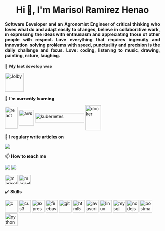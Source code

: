 <h1 align="center">Hi 👋, I'm Marisol Ramirez Henao</h1>
<h4 align="justify">Software Developer and an Agronomist Engineer of critical thinking who loves what do and adapt easily to changes, believe in collaborative work, in expressing the ideas with enthusiasm and appreciating those of other people with respect. Love everything that requires ingenuity and innovation; solving problems with speed, punctuality and precision is the daily challenge and focus. Love: coding, listening to music, drawing, painting, nature, laughing.</h4>

🔭 **My last develop was**

<p align="left">
<a href="http://jolby.me/landing-page/" target="blank"><img align="center" src="https://i.imgur.com/gy2Fg9V.png" alt="Jolby" height="60" width="60" /></a>
</p>

🌱 **I’m currently learning**

<p align="left">
<a href="https://es.reactjs.org/" target="blank"><img align="center" src="https://devicon.dev/devicon.git/icons/react/react-original.svg" alt="react" height="70" width="40" /></a>
<a href="https://aws.amazon.com/es/?nc2=h_lg" target="blank"><img align="center" src="https://futurumresearch.com/wp-content/uploads/2020/01/aws-logo.png" alt="aws" height="50" width="50" /></a>
<a href="https://kubernetes.io/es/" target="blank"><img align="center" src="https://upload.wikimedia.org/wikipedia/commons/thumb/6/67/Kubernetes_logo.svg/1280px-Kubernetes_logo.svg.png" alt="kubernetes" height="30" width="160" /></a>
<a href="https://www.docker.com/" target="blank"><img align="center" src="https://devicon.dev/devicon.git/icons/docker/docker-original.svg" alt="docker" height="80" width="50" /></a>
</p>

📝 **I regulary write articles on**

[<img src="https://img.shields.io/badge/linkedin-%230077B5.svg?&style=for-the-badge&logo=linkedin&logoColor=white"/>](https://www.linkedin.com/in/marisolramirezhenao/)

📫 **How to reach me**

[<img src="https://img.shields.io/badge/twitter-%231DA1F2.svg?&style=for-the-badge&logo=twitter&logoColor=white"/>](https://twitter.com/MarisolRHe)
[<img src="https://img.shields.io/badge/linkedin-%230077B5.svg?&style=for-the-badge&logo=linkedin&logoColor=white"/>](https://www.linkedin.com/in/marisolramirezhenao/)

<p align="left">
<a href="https://twitter.com/marisolrhe" target="blank"><img align="center" src="https://cdn.jsdelivr.net/npm/simple-icons@3.0.1/icons/twitter.svg" alt="marisolrhe" height="30" width="40" /></a>
<a href="https://linkedin.com/in/marisolramirezhenao" target="blank"><img align="center" src="https://cdn.jsdelivr.net/npm/simple-icons@3.0.1/icons/linkedin.svg" alt="marisolramirezhenao" height="30" width="40" /></a>
</p>

✔️ **Skills**
<p align="left"> <a href="https://www.cprogramming.com/" target="_blank"> <img src="https://devicons.github.io/devicon/devicon.git/icons/c/c-original.svg" alt="c" width="40" height="40"/> </a> <a href="https://www.w3schools.com/css/" target="_blank"> <img src="https://devicons.github.io/devicon/devicon.git/icons/css3/css3-original-wordmark.svg" alt="css3" width="40" height="40"/> </a> <a href="https://expressjs.com" target="_blank"> <img src="https://devicons.github.io/devicon/devicon.git/icons/express/express-original-wordmark.svg" alt="express" width="40" height="40"/> </a> <a href="https://firebase.google.com/" target="_blank"> <img src="https://www.vectorlogo.zone/logos/firebase/firebase-icon.svg" alt="firebase" width="40" height="40"/> </a> <a href="https://git-scm.com/" target="_blank"> <img src="https://www.vectorlogo.zone/logos/git-scm/git-scm-icon.svg" alt="git" width="40" height="40"/> </a> <a href="https://www.w3.org/html/" target="_blank"> <img src="https://devicons.github.io/devicon/devicon.git/icons/html5/html5-original-wordmark.svg" alt="html5" width="40" height="40"/> </a> <a href="https://developer.mozilla.org/en-US/docs/Web/JavaScript" target="_blank"> <img src="https://devicons.github.io/devicon/devicon.git/icons/javascript/javascript-original.svg" alt="javascript" width="40" height="40"/> </a> <a href="https://www.linux.org/" target="_blank"> <img src="https://devicons.github.io/devicon/devicon.git/icons/linux/linux-original.svg" alt="linux" width="40" height="40"/> </a> <a href="https://www.mysql.com/" target="_blank"> <img src="https://devicons.github.io/devicon/devicon.git/icons/mysql/mysql-original-wordmark.svg" alt="mysql" width="40" height="40"/> </a> <a href="https://nodejs.org" target="_blank"> <img src="https://devicons.github.io/devicon/devicon.git/icons/nodejs/nodejs-original-wordmark.svg" alt="nodejs" width="40" height="40"/> </a> <a href="https://postman.com" target="_blank"> <img src="https://www.vectorlogo.zone/logos/getpostman/getpostman-icon.svg" alt="postman" width="40" height="40"/> </a> <a href="https://www.python.org" target="_blank"> <img src="https://devicons.github.io/devicon/devicon.git/icons/python/python-original.svg" alt="python" width="40" height="40"/> </a></p>
